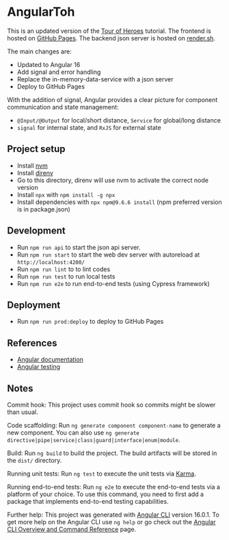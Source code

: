 # AngularToh

This is an updated version of the [Tour of Heroes](https://angular.io/tutorial/tour-of-heroes) tutorial.
The frontend is hosted on [GitHub Pages](https://phucnguyen81.github.io/angular-toh).
The backend json server is hosted on [render.sh](https://angular-toh.onrender.com).

The main changes are:
- Updated to Angular 16
- Add signal and error handling
- Replace the in-memory-data-service with a json server
- Deploy to GitHub Pages

With the addition of signal, Angular provides a clear picture for component communication and state management:
- `@Input/@Output` for local/short distance, `Service` for global/long distance
- `signal` for internal state, and `RxJS` for external state

## Project setup

- Install [nvm](https://github.com/nvm-sh/nvm)
- Install [direnv](https://direnv.net/)
- Go to this directory, direnv will use nvm to activate the correct node version
- Install `npx` with `npm install -g npx`
- Install dependencies with `npx npm@9.6.6 install` (npm preferred version is in package.json)

## Development

- Run `npm run api` to start the json api server.
- Run `npm run start` to start the web dev server with autoreload at `http://localhost:4200/`
- Run `npm run lint` to to lint codes
- Run `npm run test` to run local tests
- Run `npm run e2e` to run end-to-end tests (using Cypress framework)

## Deployment

- Run `npm run prod:deploy` to deploy to GitHub Pages

## References

- [Angular documentation](https://angular.io/docs)
- [Angular testing](https://testing-angular.com)

## Notes

Commit hook:
This project uses commit hook so commits might be slower than usual.

Code scaffolding:
Run `ng generate component component-name` to generate a new component.
You can also use `ng generate directive|pipe|service|class|guard|interface|enum|module`.

Build:
Run `ng build` to build the project. The build artifacts will be stored in the `dist/` directory.

Running unit tests:
Run `ng test` to execute the unit tests via [Karma](https://karma-runner.github.io).

Running end-to-end tests:
Run `ng e2e` to execute the end-to-end tests via a platform of your choice.
To use this command, you need to first add a package that implements end-to-end testing capabilities.

Further help:
This project was generated with [Angular CLI](https://github.com/angular/angular-cli) version 16.0.1.
To get more help on the Angular CLI use `ng help` or go check out the [Angular CLI Overview and Command Reference](https://angular.io/cli) page.
